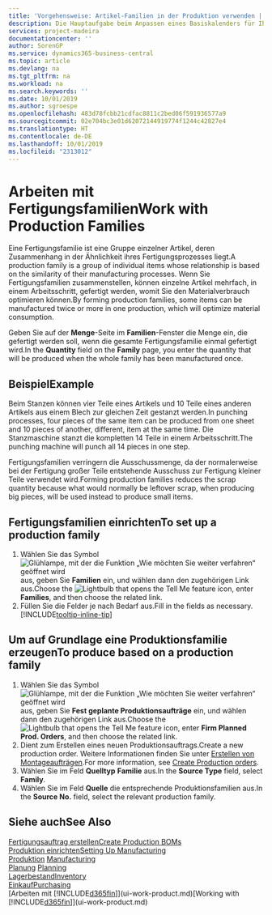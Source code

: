 ```yaml
---
title: 'Vorgehensweise: Artikel-Familien in der Produktion verwenden | Microsoft Docs'
description: Die Hauptaufgabe beim Anpassen eines Basiskalenders für Ihre Firma oder einen Ihrer Geschäftspartner ist, alle Änderungen am Status der Daten als freie Tage oder Arbeitstage einzugeben.
services: project-madeira
documentationcenter: ''
author: SorenGP
ms.service: dynamics365-business-central
ms.topic: article
ms.devlang: na
ms.tgt_pltfrm: na
ms.workload: na
ms.search.keywords: ''
ms.date: 10/01/2019
ms.author: sgroespe
ms.openlocfilehash: 483d78fcbb21cdfac8811c2bed06f591936577a9
ms.sourcegitcommit: 02e704bc3e01d62072144919774f1244c42827e4
ms.translationtype: HT
ms.contentlocale: de-DE
ms.lasthandoff: 10/01/2019
ms.locfileid: "2313012"
---
```

# <a name="work-with-production-families"></a><span data-ttu-id="48360-103">Arbeiten mit Fertigungsfamilien</span><span class="sxs-lookup"><span data-stu-id="48360-103">Work with Production Families</span></span>
<span data-ttu-id="48360-104">Eine Fertigungsfamilie ist eine Gruppe einzelner Artikel, deren Zusammenhang in der Ähnlichkeit ihres Fertigungsprozesses liegt.</span><span class="sxs-lookup"><span data-stu-id="48360-104">A production family is a group of individual items whose relationship is based on the similarity of their manufacturing processes.</span></span> <span data-ttu-id="48360-105">Wenn Sie Fertigungsfamilien zusammenstellen, können einzelne Artikel mehrfach, in einem Arbeitsschritt, gefertigt werden, womit Sie den Materialverbrauch optimieren können.</span><span class="sxs-lookup"><span data-stu-id="48360-105">By forming production families, some items can be manufactured twice or more in one production, which will optimize material consumption.</span></span>

<span data-ttu-id="48360-106">Geben Sie auf der **Menge**-Seite im **Familien**-Fenster die Menge ein, die gefertigt werden soll, wenn die gesamte Fertigungsfamilie einmal gefertigt wird.</span><span class="sxs-lookup"><span data-stu-id="48360-106">In the **Quantity** field on the **Family** page, you enter the quantity that will be produced when the whole family has been manufactured once.</span></span>

## <a name="example"></a><span data-ttu-id="48360-107">Beispiel</span><span class="sxs-lookup"><span data-stu-id="48360-107">Example</span></span>
<span data-ttu-id="48360-108">Beim Stanzen können vier Teile eines Artikels und 10 Teile eines anderen Artikels aus einem Blech zur gleichen Zeit gestanzt werden.</span><span class="sxs-lookup"><span data-stu-id="48360-108">In punching processes, four pieces of the same item can be produced from one sheet and 10 pieces of another, different, item at the same time.</span></span> <span data-ttu-id="48360-109">Die Stanzmaschine stanzt die kompletten 14 Teile in einem Arbeitsschritt.</span><span class="sxs-lookup"><span data-stu-id="48360-109">The punching machine will punch all 14 pieces in one step.</span></span>

<span data-ttu-id="48360-110">Fertigungsfamilien verringern die Ausschussmenge, da der normalerweise bei der Fertigung großer Teile entstehende Ausschuss zur Fertigung kleiner Teile verwendet wird.</span><span class="sxs-lookup"><span data-stu-id="48360-110">Forming production families reduces the scrap quantity because what would normally be leftover scrap, when producing big pieces, will be used instead to produce small items.</span></span>

## <a name="to-set-up-a-production-family"></a><span data-ttu-id="48360-111">Fertigungsfamilien einrichten</span><span class="sxs-lookup"><span data-stu-id="48360-111">To set up a production family</span></span>
1. <span data-ttu-id="48360-112">Wählen Sie das Symbol ![Glühlampe, mit der die Funktion „Wie möchten Sie weiter verfahren“ geöffnet wird](media/ui-search/search_small.png "Wie möchten Sie weiter verfahren?") aus, geben Sie **Familien** ein, und wählen dann den zugehörigen Link aus.</span><span class="sxs-lookup"><span data-stu-id="48360-112">Choose the ![Lightbulb that opens the Tell Me feature](media/ui-search/search_small.png "Tell me what you want to do") icon, enter **Families**, and then choose the related link.</span></span>
2. <span data-ttu-id="48360-113">Füllen Sie die Felder je nach Bedarf aus.</span><span class="sxs-lookup"><span data-stu-id="48360-113">Fill in the fields as necessary.</span></span> [!INCLUDE[tooltip-inline-tip](includes/tooltip-inline-tip_md.md)]

## <a name="to-produce-based-on-a-production-family"></a><span data-ttu-id="48360-114">Um auf Grundlage eine Produktionsfamilie erzeugen</span><span class="sxs-lookup"><span data-stu-id="48360-114">To produce based on a production family</span></span>
1. <span data-ttu-id="48360-115">Wählen Sie das Symbol ![Glühlampe, mit der die Funktion „Wie möchten Sie weiter verfahren“ geöffnet wird](media/ui-search/search_small.png "Wie möchten Sie weiter verfahren?") aus, geben Sie **Fest geplante Produktionsaufträge** ein, und wählen dann den zugehörigen Link aus.</span><span class="sxs-lookup"><span data-stu-id="48360-115">Choose the ![Lightbulb that opens the Tell Me feature](media/ui-search/search_small.png "Tell me what you want to do") icon, enter **Firm Planned Prod. Orders**, and then choose the related link.</span></span>
2. <span data-ttu-id="48360-116">Dient zum Erstellen eines neuen Produktionsauftrags.</span><span class="sxs-lookup"><span data-stu-id="48360-116">Create a new production order.</span></span> <span data-ttu-id="48360-117">Weitere Informationen finden Sie unter [Erstellen von Montageaufträgen](production-how-to-create-production-orders.md).</span><span class="sxs-lookup"><span data-stu-id="48360-117">For more information, see [Create Production orders](production-how-to-create-production-orders.md).</span></span>
3. <span data-ttu-id="48360-118">Wählen Sie im Feld **Quelltyp** **Familie** aus.</span><span class="sxs-lookup"><span data-stu-id="48360-118">In the **Source Type** field, select **Family**.</span></span>  
4. <span data-ttu-id="48360-119">Wählen Sie im Feld **Quelle** die entsprechende Produktionsfamilien aus.</span><span class="sxs-lookup"><span data-stu-id="48360-119">In the **Source No.** field, select the relevant production family.</span></span>

## <a name="see-also"></a><span data-ttu-id="48360-120">Siehe auch</span><span class="sxs-lookup"><span data-stu-id="48360-120">See Also</span></span>
[<span data-ttu-id="48360-121">Fertigungsauftrag erstellen</span><span class="sxs-lookup"><span data-stu-id="48360-121">Create Production BOMs</span></span>](production-how-to-create-production-boms.md)  
[<span data-ttu-id="48360-122">Produktion einrichten</span><span class="sxs-lookup"><span data-stu-id="48360-122">Setting Up Manufacturing</span></span>](production-configure-production-processes.md)  
<span data-ttu-id="48360-123">[Produktion](production-manage-manufacturing.md)  </span><span class="sxs-lookup"><span data-stu-id="48360-123">[Manufacturing](production-manage-manufacturing.md)  </span></span>  
<span data-ttu-id="48360-124">[Planung](production-planning.md) </span><span class="sxs-lookup"><span data-stu-id="48360-124">[Planning](production-planning.md) </span></span>  
[<span data-ttu-id="48360-125">Lagerbestand</span><span class="sxs-lookup"><span data-stu-id="48360-125">Inventory</span></span>](inventory-manage-inventory.md)  
[<span data-ttu-id="48360-126">Einkauf</span><span class="sxs-lookup"><span data-stu-id="48360-126">Purchasing</span></span>](purchasing-manage-purchasing.md)  
<span data-ttu-id="48360-127">[Arbeiten mit [!INCLUDE[d365fin](includes/d365fin_md.md)]](ui-work-product.md)</span><span class="sxs-lookup"><span data-stu-id="48360-127">[Working with [!INCLUDE[d365fin](includes/d365fin_md.md)]](ui-work-product.md)</span></span>
